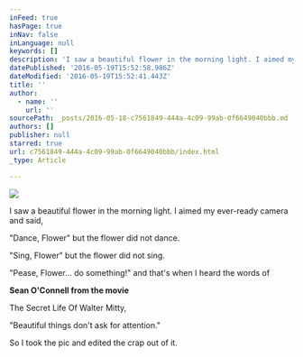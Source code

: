 ```yaml
---
inFeed: true
hasPage: true
inNav: false
inLanguage: null
keywords: []
description: 'I saw a beautiful flower in the morning light. I aimed my ever-ready camera and said,'
datePublished: '2016-05-19T15:52:58.986Z'
dateModified: '2016-05-19T15:52:41.443Z'
title: ''
author:
  - name: ''
    url: ''
sourcePath: _posts/2016-05-18-c7561849-444a-4c09-99ab-0f6649040bbb.md
authors: []
publisher: null
starred: true
url: c7561849-444a-4c09-99ab-0f6649040bbb/index.html
_type: Article

---
```

![](https://the-grid-user-content.s3-us-west-2.amazonaws.com/b5efd4d7-fcf7-4402-b19d-6dae50561af4.jpg)

I saw a beautiful flower in the morning light. I aimed my ever-ready camera and said,

"Dance, Flower" but the flower did not dance.

"Sing, Flower" but the flower did not sing.

"Pease, Flower... do something!" and that's when I heard the words of 

**Sean O'Connell from the movie**

The Secret Life Of Walter Mitty,

"Beautiful things don't ask for attention."

So I took the pic and edited the crap out of it.